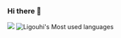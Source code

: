 ### Hi there 👋

<!--
**Ligouhi/Ligouhi** is a ✨ _special_ ✨ repository because its `README.md` (this file) appears on your GitHub profile.

Here are some ideas to get you started:

- 🔭 I’m currently working on ...
- 🌱 I’m currently learning ...
- 👯 I’m looking to collaborate on ...
- 🤔 I’m looking for help with ...
- 💬 Ask me about ...
- 📫 How to reach me: ...
- 😄 Pronouns: ...
- ⚡ Fun fact: ...
-->
![](https://github-readme-stats.vercel.app/api?username=Ligouhi&theme=radical&line_height=40&count_private=true)
![Ligouhi's Most used languages](https://github-readme-stats.vercel.app/api/top-langs?username=Ligouhi&show_icons=true&count_private=true)
